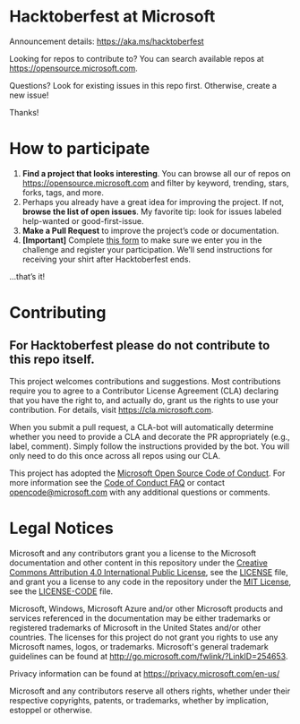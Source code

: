 # Hacktoberfest at Microsoft

Announcement details: https://aka.ms/hacktoberfest

Looking for repos to contribute to? You can search available repos at https://opensource.microsoft.com.

Questions? Look for existing issues in this repo first. Otherwise, create a new issue!

Thanks!

# How to participate
1. **Find a project that looks interesting**. You can browse all our of repos on https://opensource.microsoft.com and filter by keyword, trending, stars, forks, tags, and more.
2. Perhaps you already have a great idea for improving the project. If not, **browse the list of open issues**. My favorite tip: look for issues labeled help-wanted or good-first-issue.
3. **Make a Pull Request** to improve the project’s code or documentation.
4. **[Important]** Complete [this form](https://aka.ms/hacktoberfestshirt) to make sure we enter you in the challenge and register your participation. We’ll send instructions for receiving your shirt after Hacktoberfest ends.

…that’s it!


# Contributing

## For Hacktoberfest please do not contribute to this repo itself.

This project welcomes contributions and suggestions.  Most contributions require you to agree to a
Contributor License Agreement (CLA) declaring that you have the right to, and actually do, grant us
the rights to use your contribution. For details, visit https://cla.microsoft.com.

When you submit a pull request, a CLA-bot will automatically determine whether you need to provide
a CLA and decorate the PR appropriately (e.g., label, comment). Simply follow the instructions
provided by the bot. You will only need to do this once across all repos using our CLA.

This project has adopted the [Microsoft Open Source Code of Conduct](https://opensource.microsoft.com/codeofconduct/).
For more information see the [Code of Conduct FAQ](https://opensource.microsoft.com/codeofconduct/faq/) or
contact [opencode@microsoft.com](mailto:opencode@microsoft.com) with any additional questions or comments.

# Legal Notices

Microsoft and any contributors grant you a license to the Microsoft documentation and other content
in this repository under the [Creative Commons Attribution 4.0 International Public License](https://creativecommons.org/licenses/by/4.0/legalcode),
see the [LICENSE](LICENSE) file, and grant you a license to any code in the repository under the [MIT License](https://opensource.org/licenses/MIT), see the
[LICENSE-CODE](LICENSE-CODE) file.

Microsoft, Windows, Microsoft Azure and/or other Microsoft products and services referenced in the documentation
may be either trademarks or registered trademarks of Microsoft in the United States and/or other countries.
The licenses for this project do not grant you rights to use any Microsoft names, logos, or trademarks.
Microsoft's general trademark guidelines can be found at http://go.microsoft.com/fwlink/?LinkID=254653.

Privacy information can be found at https://privacy.microsoft.com/en-us/

Microsoft and any contributors reserve all others rights, whether under their respective copyrights, patents,
or trademarks, whether by implication, estoppel or otherwise.
